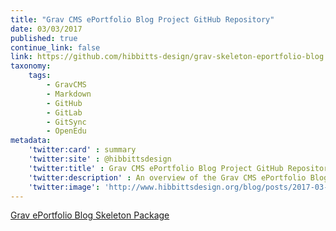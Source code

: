 ```yaml
---
title: "Grav CMS ePortfolio Blog Project GitHub Repository"
date: 03/03/2017
published: true
continue_link: false
link: https://github.com/hibbitts-design/grav-skeleton-eportfolio-blog
taxonomy:
    tags:
        - GravCMS
        - Markdown
        - GitHub
        - GitLab
        - GitSync
        - OpenEdu
metadata:
    'twitter:card' : summary
    'twitter:site' : @hibbittsdesign
    'twitter:title' : Grav CMS ePortfolio Blog Project GitHub Repository
    'twitter:description' : An overview of the Grav CMS ePortfolio Blog Project skeleton package.
    'twitter:image': 'http://www.hibbittsdesign.org/blog/posts/2017-03-03-grav-eportfolio-blog-github-repo-linked-page/screenshot.jpg'
---
```


<a class="embedly-card" data-card-align="left" href="https://github.com/hibbitts-design/grav-skeleton-eportfolio-blog">Grav ePortfolio Blog Skeleton Package</a>
<script async src="//cdn.embedly.com/widgets/platform.js" charset="UTF-8"></script>
